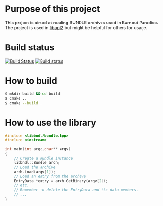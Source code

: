 # Purpose of this project
This project is aimed at reading BUNDLE archives used in Burnout Paradise.
The project is used in [libapt2](https://github.com/Bo98/libapt2) but might be helpful for others for usage.

# Build status
[![Build Status](https://travis-ci.org/Bo98/libbndl.svg?branch=master)](https://travis-ci.org/Bo98/libbndl)
[![Build status](https://ci.appveyor.com/api/projects/status/9ek63lhv0inwcxxr?svg=true)](https://ci.appveyor.com/project/Bo98/libbndl)

# How to build

```sh
$ mkdir build && cd build
$ cmake ..
$ cmake --build .
```

# How to use the library

```c++
#include <libbndl/bundle.hpp>
#include <iostream>

int main(int argc,char** argv)
{
    // Create a bundle instance
    libbndl::Bundle arch;
    // Load the archive
    arch.Load(argv[1]);
    // Load an entry from the archive
    EntryData *entry = arch.GetBinary(argv[2]);
    // etc.
	// Remember to delete the EntryData and its data members.
	// ...
}
```
